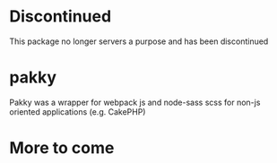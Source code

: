 # Discontinued
This package no longer servers a purpose and has been discontinued

# pakky
Pakky was a wrapper for webpack js and node-sass scss for non-js oriented applications (e.g. CakePHP)


# More to come
